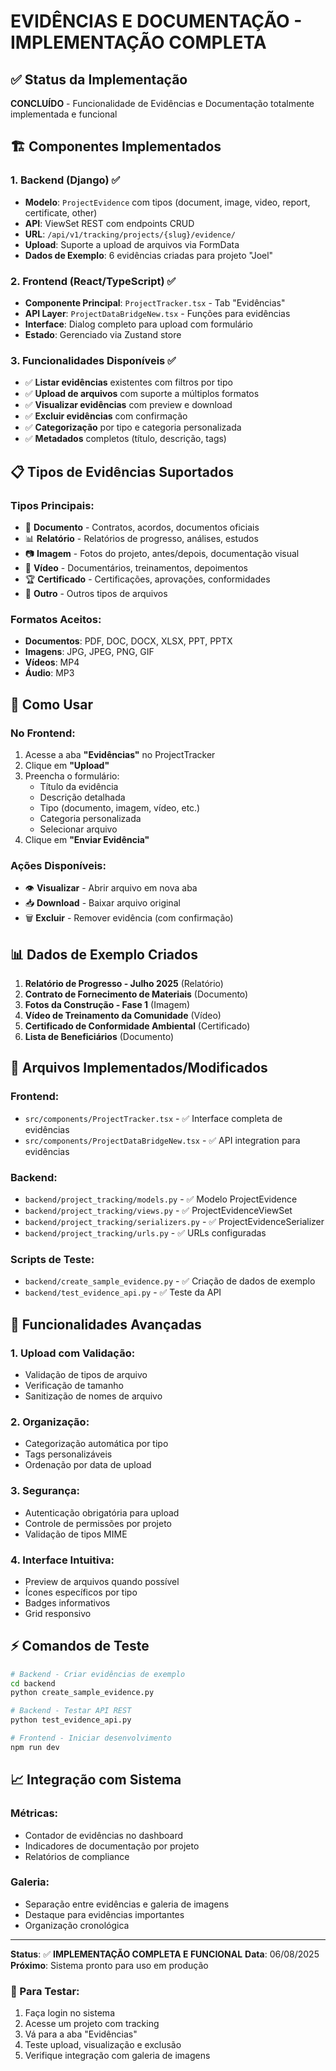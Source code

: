 # EVIDÊNCIAS E DOCUMENTAÇÃO - IMPLEMENTAÇÃO COMPLETA

## ✅ Status da Implementação
**CONCLUÍDO** - Funcionalidade de Evidências e Documentação totalmente implementada e funcional

## 🏗️ Componentes Implementados

### 1. Backend (Django) ✅
- **Modelo**: `ProjectEvidence` com tipos (document, image, video, report, certificate, other)
- **API**: ViewSet REST com endpoints CRUD
- **URL**: `/api/v1/tracking/projects/{slug}/evidence/`
- **Upload**: Suporte a upload de arquivos via FormData
- **Dados de Exemplo**: 6 evidências criadas para projeto "Joel"

### 2. Frontend (React/TypeScript) ✅
- **Componente Principal**: `ProjectTracker.tsx` - Tab "Evidências"
- **API Layer**: `ProjectDataBridgeNew.tsx` - Funções para evidências
- **Interface**: Dialog completo para upload com formulário
- **Estado**: Gerenciado via Zustand store

### 3. Funcionalidades Disponíveis ✅
- ✅ **Listar evidências** existentes com filtros por tipo
- ✅ **Upload de arquivos** com suporte a múltiplos formatos
- ✅ **Visualizar evidências** com preview e download
- ✅ **Excluir evidências** com confirmação
- ✅ **Categorização** por tipo e categoria personalizada
- ✅ **Metadados** completos (título, descrição, tags)

## 📋 Tipos de Evidências Suportados

### Tipos Principais:
- 📄 **Documento** - Contratos, acordos, documentos oficiais
- 📊 **Relatório** - Relatórios de progresso, análises, estudos
- 📷 **Imagem** - Fotos do projeto, antes/depois, documentação visual
- 🎥 **Vídeo** - Documentários, treinamentos, depoimentos
- 🏆 **Certificado** - Certificações, aprovações, conformidades
- 📎 **Outro** - Outros tipos de arquivos

### Formatos Aceitos:
- **Documentos**: PDF, DOC, DOCX, XLSX, PPT, PPTX
- **Imagens**: JPG, JPEG, PNG, GIF
- **Vídeos**: MP4
- **Áudio**: MP3

## 🎯 Como Usar

### No Frontend:
1. Acesse a aba **"Evidências"** no ProjectTracker
2. Clique em **"Upload"**
3. Preencha o formulário:
   - Título da evidência
   - Descrição detalhada
   - Tipo (documento, imagem, vídeo, etc.)
   - Categoria personalizada
   - Selecionar arquivo
4. Clique em **"Enviar Evidência"**

### Ações Disponíveis:
- 👁️ **Visualizar** - Abrir arquivo em nova aba
- 📥 **Download** - Baixar arquivo original
- 🗑️ **Excluir** - Remover evidência (com confirmação)

## 📊 Dados de Exemplo Criados

1. **Relatório de Progresso - Julho 2025** (Relatório)
2. **Contrato de Fornecimento de Materiais** (Documento)
3. **Fotos da Construção - Fase 1** (Imagem)
4. **Vídeo de Treinamento da Comunidade** (Vídeo)
5. **Certificado de Conformidade Ambiental** (Certificado)
6. **Lista de Beneficiários** (Documento)

## 🔧 Arquivos Implementados/Modificados

### Frontend:
- `src/components/ProjectTracker.tsx` - ✅ Interface completa de evidências
- `src/components/ProjectDataBridgeNew.tsx` - ✅ API integration para evidências

### Backend:
- `backend/project_tracking/models.py` - ✅ Modelo ProjectEvidence
- `backend/project_tracking/views.py` - ✅ ProjectEvidenceViewSet
- `backend/project_tracking/serializers.py` - ✅ ProjectEvidenceSerializer
- `backend/project_tracking/urls.py` - ✅ URLs configuradas

### Scripts de Teste:
- `backend/create_sample_evidence.py` - ✅ Criação de dados de exemplo
- `backend/test_evidence_api.py` - ✅ Teste da API

## 🚀 Funcionalidades Avançadas

### 1. Upload com Validação:
- Validação de tipos de arquivo
- Verificação de tamanho
- Sanitização de nomes de arquivo

### 2. Organização:
- Categorização automática por tipo
- Tags personalizáveis
- Ordenação por data de upload

### 3. Segurança:
- Autenticação obrigatória para upload
- Controle de permissões por projeto
- Validação de tipos MIME

### 4. Interface Intuitiva:
- Preview de arquivos quando possível
- Ícones específicos por tipo
- Badges informativos
- Grid responsivo

## ⚡ Comandos de Teste

```bash
# Backend - Criar evidências de exemplo
cd backend
python create_sample_evidence.py

# Backend - Testar API REST
python test_evidence_api.py

# Frontend - Iniciar desenvolvimento
npm run dev
```

## 📈 Integração com Sistema

### Métricas:
- Contador de evidências no dashboard
- Indicadores de documentação por projeto
- Relatórios de compliance

### Galeria:
- Separação entre evidências e galeria de imagens
- Destaque para evidências importantes
- Organização cronológica

---

**Status**: ✅ **IMPLEMENTAÇÃO COMPLETA E FUNCIONAL**
**Data**: 06/08/2025
**Próximo**: Sistema pronto para uso em produção

### 🔄 Para Testar:
1. Faça login no sistema
2. Acesse um projeto com tracking
3. Vá para a aba "Evidências" 
4. Teste upload, visualização e exclusão
5. Verifique integração com galeria de imagens
